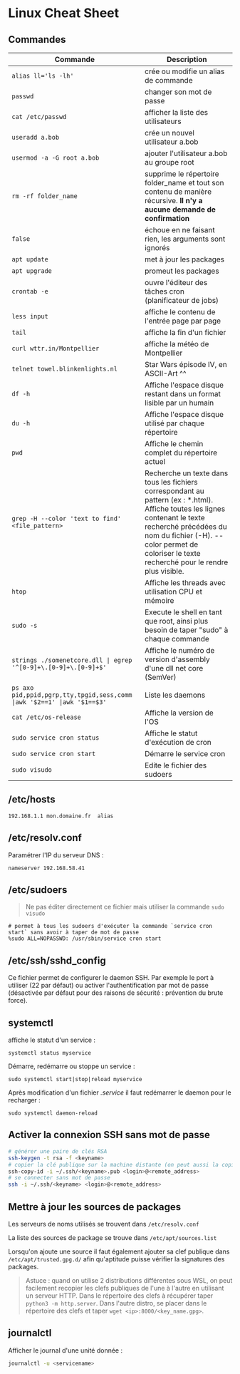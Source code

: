 # Linux Cheat Sheet

## Commandes

Commande | Description
--- | ---
`alias ll='ls -lh'` | crée ou modifie un alias de commande
`passwd` | changer son mot de passe
`cat /etc/passwd` | afficher la liste des utilisateurs
`useradd a.bob` | crée un nouvel utilisateur a.bob
`usermod -a -G root a.bob` | ajouter l'utilisateur a.bob au groupe root
`rm -rf folder_name` | supprime le répertoire folder_name et tout son contenu de manière récursive. **Il n'y a aucune demande de confirmation**
`false` | échoue en ne faisant rien, les arguments sont ignorés
`apt update` | met à jour les packages
`apt upgrade` | promeut les packages
`crontab -e` | ouvre l'éditeur des tâches cron (planificateur de jobs)
`less input` | affiche le contenu de l'entrée page par page
`tail` | affiche la fin d'un fichier
`curl wttr.in/Montpellier` | affiche la météo de Montpellier
`telnet towel.blinkenlights.nl` | Star Wars épisode IV, en ASCII-Art ^^
`df -h` | Affiche l'espace disque restant dans un format lisible par un humain
`du -h` | Affiche l'espace disque utilisé par chaque répertoire
`pwd` | Affiche le chemin complet du répertoire actuel
`grep -H --color 'text to find' <file_pattern>` | Recherche un texte dans tous les fichiers correspondant au pattern (ex : \*.html). Affiche toutes les lignes contenant le texte recherché précédées du nom du fichier (-H). --color permet de coloriser le texte recherché pour le rendre plus visible.
`htop` | Affiche les threads avec utilisation CPU et mémoire
`sudo -s` | Execute le shell en tant que root, ainsi plus besoin de taper "sudo" à chaque commande
`strings ./somenetcore.dll \| egrep '^[0-9]+\.[0-9]+\.[0-9]+$'` | Affiche le numéro de version d'assembly d'une dll net core (SemVer)
`ps axo pid,ppid,pgrp,tty,tpgid,sess,comm \|awk '$2==1' \|awk '$1==$3'` | Liste les daemons
`cat /etc/os-release` | Affiche la version de l'OS
`sudo service cron status` | Affiche le statut d'exécution de cron
`sudo service cron start` | Démarre le service cron
`sudo visudo` | Edite le fichier des sudoers

## /etc/hosts

`192.168.1.1 mon.domaine.fr  alias`

## /etc/resolv.conf

Paramétrer l'IP du serveur DNS :

`nameserver 192.168.58.41`

## /etc/sudoers

> Ne pas éditer directement ce fichier mais utiliser la commande `sudo visudo`

```
# permet à tous les sudoers d'exécuter la commande `service cron start` sans avoir à taper de mot de passe
%sudo ALL=NOPASSWD: /usr/sbin/service cron start
```

## /etc/ssh/sshd_config

Ce fichier permet de configurer le daemon SSH. Par exemple le port à utiliser (22 par défaut) ou activer l'authentification par mot de passe (désactivée par défaut pour des raisons de sécurité : prévention du brute force).

## systemctl

affiche le statut d'un service :

`systemctl status myservice`

Démarre, redémarre ou stoppe un service :

`sudo systemctl start|stop|reload myservice`

Après modification d'un fichier *.service* il faut redémarrer le daemon pour le recharger :

`sudo systemctl daemon-reload`

## Activer la connexion SSH sans mot de passe

```bash
# générer une paire de clés RSA
ssh-keygen -t rsa -f <keyname>
# copier la clé publique sur la machine distante (on peut aussi la copier manuellement dans le fichier ~/.ssh/authorized_keys)
ssh-copy-id -i ~/.ssh/<keyname>.pub <login>@<remote_address>
# se connecter sans mot de passe
ssh -i ~/.ssh/<keyname> <login>@<remote_address>
```

## Mettre à jour les sources de packages

Les serveurs de noms utilisés se trouvent dans `/etc/resolv.conf`

La liste des sources de package se trouve dans `/etc/apt/sources.list`

Lorsqu'on ajoute une source il faut également ajouter sa clef publique dans `/etc/apt/trusted.gpg.d/` afin qu'aptitude puisse vérifier la signatures des packages.

> Astuce : quand on utilise 2 distributions différentes sous WSL, on peut facilement recopier les clefs publiques de l'une à l'autre en utilisant un serveur HTTP. Dans le répertoire des clefs à récupérer taper `python3 -m http.server`. Dans l'autre distro, se placer dans le répertoire des clefs et taper `wget <ip>:8000/<key_name.gpg>`.

## journalctl

Afficher le journal d'une unité donnée :

```bash
journalctl -u <servicename>
```
